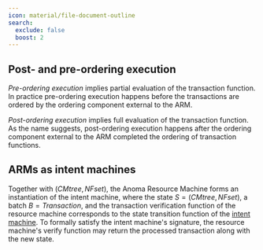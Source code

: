 ```yaml
---
icon: material/file-document-outline
search:
  exclude: false
  boost: 2
---
```


## Post- and pre-ordering execution

*Pre-ordering execution* implies partial evaluation of the transaction function. In practice pre-ordering execution happens before the transactions are ordered by the ordering component external to the ARM.

*Post-ordering execution* implies full evaluation of the transaction function. As the name suggests, post-ordering execution happens after the ordering component external to the ARM completed the ordering of transaction functions.

## ARMs as intent machines

Together with $(CMtree, NFset)$, the Anoma Resource Machine forms an instantiation of the intent machine, where the state $S = (CMtree, NFset)$, a batch $B = Transaction$, and the transaction verification function of the resource machine corresponds to the state transition function of the [intent machine](). To formally satisfy the intent machine's signature, the resource machine's verify function may return the processed transaction along with the new state.


